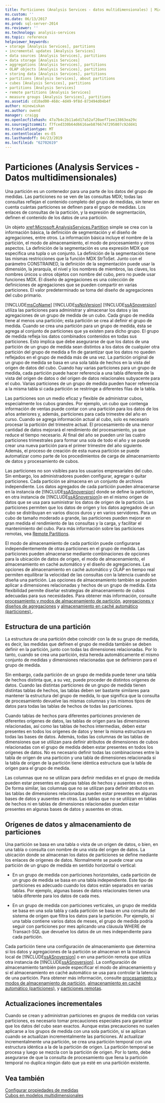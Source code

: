 ```yaml
---
title: Particiones (Analysis Services - datos multidimensionales) | Microsoft Docs
ms.custom: ''
ms.date: 06/13/2017
ms.prod: sql-server-2014
ms.reviewer: ''
ms.technology: analysis-services
ms.topic: reference
helpviewer_keywords:
- storage [Analysis Services], partitions
- incremental updates [Analysis Services]
- data sources [Analysis Services], partitions
- data storage [Analysis Services]
- aggregations [Analysis Services], partitions
- OLAP objects [Analysis Services], partitions
- storing data [Analysis Services], partitions
- partitions [Analysis Services], about partitions
- cubes [Analysis Services], partitions
- partitions [Analysis Services]
- remote partitions [Analysis Services]
- measure groups [Analysis Services], partitions
ms.assetid: cd10ad00-468c-4d49-9f8d-873494d04b4f
author: minewiskan
ms.author: owend
manager: craigg
ms.openlocfilehash: 47a7b4c2b11a6d17a52af20aef71ee13863ea29c
ms.sourcegitcommit: f7fced330b64d6616aeb8766747295807c92dd41
ms.translationtype: MT
ms.contentlocale: es-ES
ms.lasthandoff: 04/23/2019
ms.locfileid: "62702619"
---
```

# <a name="partitions-analysis-services---multidimensional-data"></a>Particiones (Analysis Services - Datos multidimensionales)
  Una partición es un contenedor para una parte de los datos del grupo de medidas. Las particiones no se ven de las consultas MDX; todas las consultas reflejan el contenido completo del grupo de medidas, sin tener en cuenta cuántas particiones se definen para el grupo de medidas. Los enlaces de consultas de la partición, y la expresión de segmentación, definen el contenido de los datos de una partición.  
  
 Un objeto <xref:Microsoft.AnalysisServices.Partition> simple se crea con la información básica, la definición de segmentación y el diseño de agregaciones, entre otros. La información básica incluye el nombre de la partición, el modo de almacenamiento, el modo de procesamiento y otros aspectos. La definición de la segmentación es una expresión MDX que especifica una tupla o un conjunto. La definición de la segmentación tiene las mismas restricciones que la función MDX StrToSet. Junto con el parámetro CONSTRAINED, la definición de la segmentación puede usar la dimensión, la jerarquía, el nivel y los nombres de miembros, las claves, los nombres únicos u otros objetos con nombre del cubo, pero no puede usar funciones MDX. El diseño de agregaciones es una colección de definiciones de agregaciones que se pueden compartir en varias particiones. El valor predeterminado se toma del diseño de agregaciones del cubo primario.  
  
  [!INCLUDE[msCoName](../../includes/msconame-md.md)] [!INCLUDE[ssNoVersion](../../includes/ssnoversion-md.md)] [!INCLUDE[ssASnoversion](../../includes/ssasnoversion-md.md)] utiliza las particiones para administrar y almacenar los datos y las agregaciones de un grupo de medida de un cubo. Cada grupo de medida tiene al menos una partición; esta partición se crea al definir el grupo de medida. Cuando se crea una partición para un grupo de medida, ésta se agrega al conjunto de particiones que ya existen para dicho grupo. El grupo de medida refleja los datos combinados contenidos en todas sus particiones. Esto implica que debe asegurarse de que los datos de una partición de un grupo de medida sean distintos a los datos de cualquier otra partición del grupo de medida a fin de garantizar que los datos no queden reflejados en el grupo de medida más de una vez. La partición original de un grupo de medida se basa en una sola tabla de hechos en la vista del origen de datos del cubo. Cuando hay varias particiones para un grupo de medida, cada partición puede hacer referencia a una tabla diferente de la vista del origen de datos o del origen de datos relacionales subyacente para el cubo. Varias particiones de un grupo de medida pueden hacer referencia a la misma tabla si cada partición se restringe a diferentes filas de la tabla.  
  
 Las particiones son un medio eficaz y flexible de administrar cubos, especialmente los cubos grandes. Por ejemplo, un cubo que contenga información de ventas puede contar con una partición para los datos de los años anteriores y, además, particiones para cada trimestre del año en curso. Cuando se agrega información actual al cubo, solo es necesario procesar la partición del trimestre actual. El procesamiento de una menor cantidad de datos mejorará el rendimiento del procesamiento, ya que reduce el tiempo necesario. Al final del año se pueden unir las cuatro particiones trimestrales para formar una sola de todo el año y se puede crear una nueva partición para el primer trimestre del año siguiente. Además, el proceso de creación de esta nueva partición se puede automatizar como parte de los procedimientos de carga de almacenamiento de datos y procesamiento de cubos.  
  
 Las particiones no son visibles para los usuarios empresariales del cubo. Sin embargo, los administradores pueden configurar, agregar o quitar particiones. Cada partición se almacena en un conjunto de archivos independiente. Los datos agregados de cada partición pueden almacenarse en la instancia de [!INCLUDE[ssASnoversion](../../includes/ssasnoversion-md.md)] donde se define la partición, en otra instancia de [!INCLUDE[ssASnoversion](../../includes/ssasnoversion-md.md)]o en el mismo origen de datos que se usa para suministrar los datos de origen de la partición. Las particiones permiten que los datos de origen y los datos agregados de un cubo se distribuyan en varios discos duros y en varios servidores. Para un cubo de tamaño moderado a grande, las particiones pueden mejorar en gran medida el rendimiento de las consultas y la carga, y facilitar el mantenimiento del cubo. Para más información sobre las particiones remotas, vea [Remote Partitions](partitions-remote-partitions.md).  
  
 El modo de almacenamiento de cada partición puede configurarse independientemente de otras particiones en el grupo de medida. Las particiones pueden almacenarse mediante combinaciones de opciones para la ubicación de datos de origen, el modo de almacenamiento, el almacenamiento en caché automático y el diseño de agregaciones. Las opciones de almacenamiento en caché automático y OLAP en tiempo real permiten equilibrar la velocidad de las consultas con la latencia cuando se diseña una partición. Las opciones de almacenamiento también se pueden aplicar a dimensiones relacionadas y hechos de un grupo de medida. Esta flexibilidad permite diseñar estrategias de almacenamiento de cubos adecuadas para sus necesidades. Para obtener más información, consulte [procesamiento y modos de almacenamiento de partición](partitions-partition-storage-modes-and-processing.md), [agregaciones y diseños de agregaciones](aggregations-and-aggregation-designs.md) y [almacenamiento en caché automático &#40;particiones&#41; ](partitions-proactive-caching.md).  
  
## <a name="partition-structure"></a>Estructura de una partición  
 La estructura de una partición debe coincidir con la de su grupo de medida, es decir, las medidas que definen el grupo de medida también se deben definir en la partición, junto con todas las dimensiones relacionadas. Por lo tanto, cuando se crea una partición, ésta hereda automáticamente el mismo conjunto de medidas y dimensiones relacionadas que se definieron para el grupo de medida.  
  
 Sin embargo, cada partición de un grupo de medida puede tener una tabla de hechos distinta que, a su vez, puede proceder de distintos orígenes de datos. Cuando las distintas particiones de un grupo de medida tienen distintas tablas de hechos, las tablas deben ser bastante similares para mantener la estructura del grupo de medida, lo que significa que la consulta de procesamiento devuelve las mismas columnas y los mismos tipos de datos para todas las tablas de hechos de todas las particiones.  
  
 Cuando tablas de hechos para diferentes particiones provienen de diferentes orígenes de datos, las tablas de origen para las dimensiones relacionadas, así como las tablas de hechos intermedias, deben estar presentes en todos los orígenes de datos y tener la misma estructura en todas las bases de datos. Además, todas las columnas de las tablas de dimensiones que se utilizan para definir atributos de dimensiones de cubos relacionadas con el grupo de medida deben estar presentes en todos los orígenes de datos. No es necesario definir todas las combinaciones entre la tabla de origen de una partición y una tabla de dimensiones relacionada si la tabla de origen de la partición tiene idéntica estructura que la tabla de origen para el grupo de medida.  
  
 Las columnas que no se utilizan para definir medidas en el grupo de medida pueden estar presentes en algunas tablas de hechos y ausentes en otras. De forma similar, las columnas que no se utilizan para definir atributos en las tablas de dimensiones relacionadas pueden estar presentes en algunas bases de datos y ausentes en otras. Las tablas que no se utilizan en tablas de hechos ni en tablas de dimensiones relacionadas pueden estar presentes en algunas bases de datos y ausentes en otras.  
  
## <a name="data-sources-and-partition-storage"></a>Orígenes de datos y almacenamiento de particiones  
 Una partición se basa en una tabla o vista de un origen de datos, o bien, en una tabla o consulta con nombre de una vista del origen de datos. La ubicación donde se almacenan los datos de particiones se define mediante los enlaces de orígenes de datos. Normalmente se puede crear una partición de un grupo de medida en sentido horizontal o vertical:  
  
-   En un grupo de medida con particiones horizontales, cada partición de un grupo de medida se basa en una tabla independiente. Este tipo de particiones es adecuado cuando los datos están separados en varias tablas. Por ejemplo, algunas bases de datos relacionales tienen una tabla diferente para los datos de cada mes.  
  
-   En un grupo de medida con particiones verticales, un grupo de medida se basa en una sola tabla y cada partición se basa en una consulta del sistema de origen que filtra los datos para la partición. Por ejemplo, si una tabla contiene varios datos de meses, el grupo de medida podría seguir con particiones por mes aplicando una cláusula WHERE de Transact-SQL que devuelve los datos de un mes independiente para cada partición.  
  
 Cada partición tiene una configuración de almacenamiento que determina si los datos y agregaciones de la partición se almacenan en la instancia local de [!INCLUDE[ssASnoversion](../../includes/ssasnoversion-md.md)] o en una partición remota que utiliza otra instancia de [!INCLUDE[ssASnoversion](../../includes/ssasnoversion-md.md)]. La configuración de almacenamiento también puede especificar el modo de almacenamiento y si el almacenamiento en caché automático se usa para controlar la latencia de una partición. Para obtener más información, consulte [procesamiento y modos de almacenamiento de partición](partitions-partition-storage-modes-and-processing.md), [almacenamiento en caché automático &#40;particiones&#41;](partitions-proactive-caching.md), y [particiones remotas](partitions-remote-partitions.md).  
  
## <a name="incremental-updates"></a>Actualizaciones incrementales  
 Cuando se crean y administran particiones en grupos de medida con varias particiones, es necesario tomar precauciones especiales para garantizar que los datos del cubo sean exactos. Aunque estas precauciones no suelen aplicarse a los grupos de medida con una sola partición, sí se aplican cuando se actualizan incrementalmente las particiones. Al actualizar incrementalmente una partición, se crea una partición temporal con una estructura idéntica a la de la partición de origen. La partición temporal se procesa y luego se mezcla con la partición de origen. Por lo tanto, debe asegurarse de que la consulta de procesamiento que llena la partición temporal no duplica ningún dato que ya esté en una partición existente.  
  
## <a name="see-also"></a>Vea también  
 [Configurar propiedades de medidas](../multidimensional-models/configure-measure-properties.md)   
 [Cubos en modelos multidimensionales](../multidimensional-models/cubes-in-multidimensional-models.md)  
  
  
